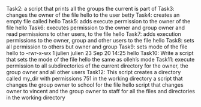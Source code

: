 Task2: a script that prints all the groups the current is part of
Task3: changes the owner of the file hello to the user betty
Task4: creates an empty file called hello
Task5: adds execute permission to the owner of the file hello
Task6: executes permission to the owner and group owner and read permissions to other users, to the file hello
Task7: adds execution permissions to the owner, group and other users to the file hello
Task8: sets all permission to others but owner and group
Task9: sets mode of the file hello to -rwr-x-wx 1 julien julien 23 Sep 20 14:25 hello
Task10: Write a script that sets the mode of the file hello the same as olleh’s mode
Task11: execute permission to all subdirectories of the current directory for the owner, the group owner and all other users
Task12: This script creates a directory called my_dir with permissions 751 in the working directory
a script that changes the group owner to school for the file hello
script that changes owner to vincent and the group owner to staff for all the files and directories in the working directory
